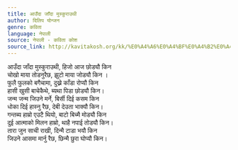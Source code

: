 ```yaml
---
title: आउँदा जाँदा मुस्कुराउथी
author: दिलिप योन्जन
genre: कविता
language: नेपाली
source: नेपाली - कविता कोश
source_link: http://kavitakosh.org/kk/%E0%A4%A6%E0%A4%BF%E0%A4%B2%E0%A4%BF%E0%A4%AA_%E0%A4%AF%E0%A5%8B%E0%A4%A8%E0%A5%8D%E0%A4%9C%E0%A4%A8
---
```


आउँदा जाँदा मुस्कुराउथी, हिजो आज छोड्यौ किन  
चोखो माया तोडनुरैछ, झुटो माया जोड्यौ किन ।  
फुलै फुलको बगैचामा, दुख्ने काँडा रोप्यौ किन  
हासी खुसी बाचेकैथे, ब्यथा पिडा छोड्यौ किन।  
जन्म जन्म जिउने मर्ने, बिर्सी दिई कसम किन  
धोका दिई हास्नु रैछ, देबी देउता भाक्यौ किन।  
गन्तब्य हाम्रो एउटै थियो, बाटो बिच्मै मोड्यौ किन  
दुई आत्माको मिलन हाम्रो, थाहै नपाई तोड्यौ किन।  
तारा जुन साची राखी, दिन्मै टाडा भयौ किन  
जिउने आसमा मार्नु रैछ, छिन्मै छुरा घोप्यौ किन।

